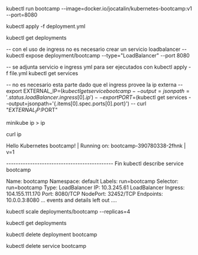 kubectl run bootcamp --image=docker.io/jocatalin/kubernetes-bootcamp:v1 --port=8080

kubectl apply -f deployment.yml

kubectl get deployments

-- con el uso de ingress no es necesario crear un servicio loadbalancer
-- kubectl expose deployment/bootcamp --type="LoadBalancer" --port 8080

-- se adjunta servicio e ingress yml para ser ejecutados con kubectl apply -f file.yml
kubectl get services

-- no es necesario esta parte dado que el ingress provee la ip externa
--export EXTERNAL_IP=$(kubectl get service bootcamp --output=jsonpath='{.status.loadBalancer.ingress[0].ip}')
--export PORT=$(kubectl get services --output=jsonpath='{.items[0].spec.ports[0].port}')
-- curl "$EXTERNAL_IP:$PORT"

minikube ip > ip

curl ip

Hello Kubernetes bootcamp! | Running on: bootcamp-390780338-2fhnk | v=1

--------------------------------------------- Fin
kubectl describe service bootcamp

Name: bootcamp
Namespace: default
Labels: run=bootcamp
Selector: run=bootcamp
Type: LoadBalancer
IP: 10.3.245.61
LoadBalancer Ingress: 104.155.111.170
Port: <unset> 8080/TCP
NodePort: <unset> 32452/TCP
Endpoints: 10.0.0.3:8080
... events and details left out ....

kubectl scale deployments/bootcamp --replicas=4

kubectl get deployments

kubectl delete deployment bootcamp

kubectl delete service bootcamp
